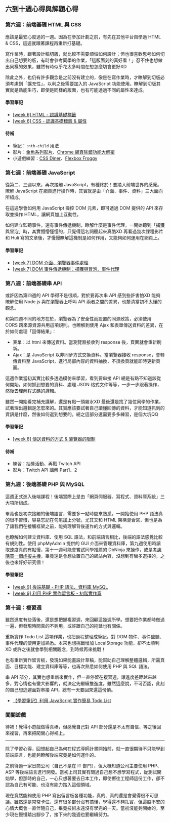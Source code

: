 ## 六到十週心得與解題心得

### 第六週：前端基礎 HTML 與 CSS

應該是最安心度過的一週。因為在參加計劃之前，有先在其他平台自學過 HTML & CSS，這週就跟著課程再重新打基礎。

寫作業時，跟著設計稿切版，就比較不需要煩惱如何設計；但也很喜歡思考如何切出自己想要的版，有時會參考同學的作業，「這版面刻的真好看！」忍不住也想做出同樣的效果，雖然有時似乎花太多時間在想怎麼切會更好XD

除此之外，也仍有許多觀念是之前沒有建立的，像是在寫作業時，才瞭解到切版必須考慮到「擴充性」，以利之後需要加入的 JavaScript 功能使用。瞭解到切版其實就是熟能生巧，即使是同樣的版面，也有可能透過不同的屬性來達成。

#### 學習筆記
- [[week 6] HTML - 認識基礎標籤](https://github.com/heidiliu2020/This-is-Codediary/blob/master/week6_HTML%20%20%E8%AA%8D%E8%AD%98%E5%9F%BA%E7%A4%8E%E6%A8%99%E7%B1%A4.md)
- [[week 6] CSS - 認識基礎標籤 & 屬性](https://github.com/heidiliu2020/This-is-Codediary/blob/master/week6_CSS%20%E8%AA%8D%E8%AD%98%E5%9F%BA%E7%A4%8E%E6%A8%99%E7%B1%A4%E8%88%87%E5%B1%AC%E6%80%A7.md)

#### 待補
- 筆記：`:nth-child` 用法
- 影片：[金魚系列影片](https://ithelp.ithome.com.tw/users/20112550/ironman/2072)、[Chrome 網頁除錯功能大解密](https://www.udemy.com/chrome-devtools/)
- 小遊戲練習：[CSS Diner](https://flukeout.github.io/)、[Flexbox Froggy](http://flexboxfroggy.com/)

### 第七週：前端基礎 JavaScript

從第二、三週以來，再次接觸 JavaScript，有種終於！要踏入前端世界的感覺。瞭解 JavaScript 在網頁進行操作時，其實就是由「介面、事件、資料」三大面向所組成。

在這週學會如何用 JavaScript 操控 DOM 元素，即可透過 DOM 提供的 API 來存取並操作 HTML，讓網頁加上互動性。

如何建立監聽事件，還有事件傳遞機制，瞭解什麼是事件代理。一開始聽到「捕獲與冒泡」時，其實懵懵懂懂的，只覺得這名詞聽起來真酷XD 再看過幾次課程影片和 Huli 寫的文章後，才慢慢瞭解這機制是如何作用，又能夠如何運用在網頁上。

#### 學習筆記
- [[week 7] DOM 介面、瀏覽器事件處理](https://github.com/heidiliu2020/This-is-Codediary/blob/master/week7_%20DOM%20%E4%BB%8B%E9%9D%A2%E3%80%81%E7%80%8F%E8%A6%BD%E5%99%A8%E4%BA%8B%E4%BB%B6%E8%99%95%E7%90%86.md)
- [[week 7] DOM 事件傳遞機制：捕獲與冒泡、事件代理](https://github.com/heidiliu2020/This-is-Codediary/blob/master/week7_%E6%8D%95%E7%8D%B2%E8%88%87%E5%86%92%E6%B3%A1%E3%80%81%E4%BA%8B%E4%BB%B6%E4%BB%A3%E7%90%86.md)

### 第八週：前端基礎串 API

或許因為第四週的 API 學得不是很順，對於要再次串 API 感到些許害怕XD 能夠瞭解使用 Node.js 與在瀏覽器上呼叫 API 兩者之間的差異，也釐清當初不太懂的觀念。

和第四週不同的地方在於，瀏覽器為了安全性而設置的同源政策，必須使用 CORS 跨來源資源共用這項規則。也瞭解到使用 Ajax 和表單傳送資料的差異，在於如何處理「回傳結果」：

- 表單：以 html 來傳送資料。當瀏覽器接收到 response 後，頁面就會重新刷新。
- Ajax：是 JavaScript 以非同步方式交換資料。當瀏覽器接收 response，會轉傳資料至 JavaScript，進行局部內容的資料抽換，不須換頁就能即時更新頁面。

這週作業當初其實比較多透過模仿來學習，看到要串接 API 總是有點不知道該從何開始，如何抓到想要的資料、處理 JSON 格式文件等等，一步一步跟著操作，然後去理解程式碼的邏輯。

雖然一開始看完補充講解，還是有點一頭霧水XD 最後還是找了幾位同學的作業，試著理出邏輯是怎麼來的。其實應該要試著自己讀懂回傳的資料，才能知道抓到的資訊是什麼，然後如何選到想要的。總之這部分還需要多多練習，是個大坑QQ

#### 學習筆記
- [[week 8] 傳送資料的方式 & 瀏覽器的限制](https://github.com/heidiliu2020/This-is-Codediary/blob/master/week8_%E5%82%B3%E9%80%81%E8%B3%87%E6%96%99%E7%9A%84%E6%96%B9%E5%BC%8F%E3%80%81%E7%80%8F%E8%A6%BD%E5%99%A8%E7%9A%84%E9%99%90%E5%88%B6.md)

#### 待補

- 練習：抽獎活動、再戰 Twitch API
- 影片：Twitch API 講解 Part1、2

### 第九週：後端基礎 PHP 與 MySQL

這週正式進入後端課程！後端實際上是由「網頁伺服器、寫程式、資料庫系統」三大項所組成。

畢竟也是初次接觸的後端語言，需要多一點時間來熟悉。一開始使用 PHP 語法真的很不習慣，容易忘記在句尾加上分號，尤其又和 HTML 架構混合寫，但也是為了讓我們在接觸框架之前，能夠理解背後運作的方式與邏輯。

也瞭解如何建立資料庫、使用 SQL 語法，和前端語言相比，後端的語法感覺比較有規則性。使用 phpMyAdmin 提供的 GUI 介面來管理資料庫，第九週使用時讀取速度真的有點慢，第十一週可能會嘗試同學推薦的 DbNinja 來操作，或是[考慮購買一個虛擬主機](https://techmoon.xyz/hosting-reviews/)，畢竟還是會想放置自己的網站內容，沒想到有蠻多選擇的，之後也來好好研究個！

#### 學習筆記
- [[week 9] 後端基礎 - PHP 語法、資料庫 MySQL](https://github.com/heidiliu2020/This-is-Codediary/blob/master/week9_%E5%BE%8C%E7%AB%AF%E5%9F%BA%E7%A4%8E_PHP%E3%80%81MySQL.md)
- [[week 9] 利用 PHP 實作留言板 - 初階實作篇](https://github.com/heidiliu2020/This-is-Codediary/blob/master/week9_%E5%88%A9%E7%94%A8PHP%E5%AF%A6%E4%BD%9C%E7%95%99%E8%A8%80%E6%9D%BF-%E5%88%9D%E9%9A%8E%E5%AF%A6%E4%BD%9C%E7%AF%87.md)

### 第十週：複習週

雖然進度有些落後，還是想把握複習週，來回顧這幾週所學。想要把作業都時做過一遍，但發現時間真的不夠用，或許跟自己的拖延也有關係。

重新實作 Todo List 這項作業，也把過程整理成筆記，對 DOM 物件、事件監聽、事件代理的使用更加熟悉。本來也想挑戰增加 LocalStorage 功能，卻不太順利XD 或許之後就會學到相關觀念，到時候再來挑戰！

也有重新實作留言板，發現如果能畫設計草稿，能幫助自己理解整體邏輯，所需頁面、目標功能、建立資料庫等等，也再次熟悉如何使用 PHP 與 SQL 語法。

串 API 部分，其實也想重新來實作，但一直停留在複習週，讓進度差距越來越多，對心情也有蠻大影響的，就決定先繼續推進度。雖然這麼說，不可否認，此刻的自己想逃避面對串接 API，總有一天要回來還這份債。

- [【學習筆記】利用 JavaScript 實作簡易 Todo List](https://medium.com/@JTLiu/%E5%AD%B8%E7%BF%92%E7%AD%86%E8%A8%98-%E5%88%A9%E7%94%A8-javascript-%E5%AF%A6%E4%BD%9C%E7%B0%A1%E6%98%93-todo-list-24e0a085a015)

### 闖關遊戲

待補！覺得小遊戲做得真棒，但感覺自己對 API 部分還是不太有自信，等之後回來複習，再來把闖關心得補上。

---

除了學習心得，回想起自己為何在程式導師計畫開始前，就一直很期待不只能學到前端語言，也能夠瞭解後端究竟是如何運作的。

之前待過一家日商公司（自己不是在 IT 部門），但大概知道公司主要使用 PHP、ASP 等後端語言進行開發。當初上司其實有問過自己想不想學寫程式，從測試開始學，但那時的自己，一心只想著要去日本工作，即使嚮往工程師這份工作，卻不認為自己有可能、也沒有能力踏入這個領域。

現在竟然能夠使用 PHP 寫出留言板各種功能，真的、真的還是會覺得很不可思議。雖然還是常常卡住，還有很多部分沒有搞懂，學得還不夠扎實，但這股不安的心情大概會一直伴隨自己，畢竟技術永遠沒有學完的一天。當初沒能夠開始的，至少現在慢慢踏出腳步了，接下來的幾週也要繼續努力。
